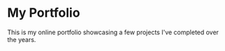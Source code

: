 # My Portfolio

This is my online portfolio showcasing a few projects I've completed over the years.

